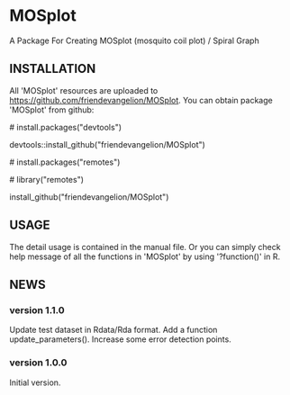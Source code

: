 # MOSplot
A Package For Creating MOSplot (mosquito coil plot) / Spiral Graph

## INSTALLATION
All 'MOSplot' resources are uploaded to https://github.com/friendevangelion/MOSplot. You can obtain package 'MOSplot' from github:

\# install.packages("devtools")

devtools::install_github("friendevangelion/MOSplot")

\# install.packages("remotes")

\# library("remotes")

install_github("friendevangelion/MOSplot")

## USAGE
The detail usage is contained in the manual file. Or you can simply check help message of all the functions in 'MOSplot' by using '?function()' in R.

## NEWS
### version 1.1.0
Update test dataset in Rdata/Rda format.
Add a function update_parameters().
Increase some error detection points.
### version 1.0.0
Initial version.
